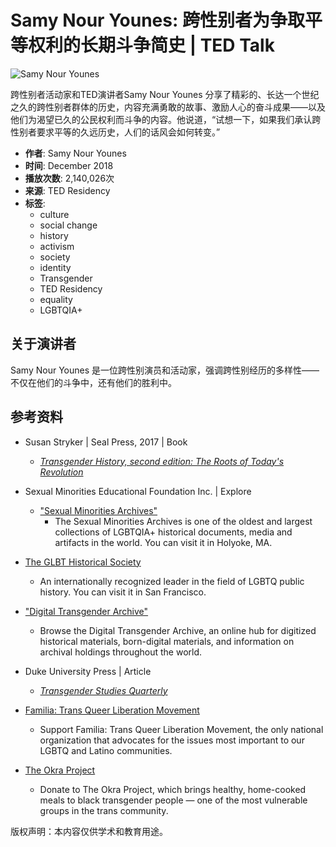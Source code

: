 # Samy Nour Younes: 跨性别者为争取平等权利的长期斗争简史 | TED Talk

![Samy Nour Younes](https://pi.tedcdn.com/r/pe.tedcdn.com/images/ted/e293f66d582d2d78de3e6a02ab28c3fe90845f3a_254x191.jpg?u%5Br%5D=2&u%5Bs%5D=0.5&u%5Ba%5D=0.8&u%5Bt%5D=0.03&quality=80&w=3840?w=3840&q=80)

跨性别者活动家和TED演讲者Samy Nour Younes 分享了精彩的、长达一个世纪之久的跨性别者群体的历史，内容充满勇敢的故事、激励人心的奋斗成果——以及他们为渴望已久的公民权利而斗争的内容。他说道，“试想一下，如果我们承认跨性别者要求平等的久远历史，人们的话风会如何转变。”

- **作者**: Samy Nour Younes
- **时间**: December 2018
- **播放次数**: 2,140,026次
- **来源**: TED Residency
- **标签**: 
    - culture
    - social change
    - history
    - activism
    - society
    - identity
    - Transgender
    - TED Residency
    - equality
    - LGBTQIA+

## 关于演讲者

Samy Nour Younes 是一位跨性别演员和活动家，强调跨性别经历的多样性——不仅在他们的斗争中，还有他们的胜利中。

## 参考资料

- Susan Stryker | Seal Press, 2017 | Book
  - [_Transgender History, second edition: The Roots of Today's Revolution_](https://www.amazon.com/Transgender-History-second-Todays-Revolution/dp/158005689X/ref=as_li_tf_tl?ie=UTF8&camp=1789&creative=9325&creativeASIN=0520271440&linkCode=as2&tag=teco06-20)
  
- Sexual Minorities Educational Foundation Inc. | Explore
  - ["Sexual Minorities Archives"](https://sexualminoritiesarchives.wordpress.com/)
    - The Sexual Minorities Archives is one of the oldest and largest collections of LGBTQIA+ historical documents, media and artifacts in the world. You can visit it in Holyoke, MA.
  
- [The GLBT Historical Society](https://www.glbthistory.org/)
  - An internationally recognized leader in the field of LGBTQ public history. You can visit it in San Francisco.
  
- ["Digital Transgender Archive"](https://www.digitaltransgenderarchive.net/)
  - Browse the Digital Transgender Archive, an online hub for digitized historical materials, born-digital materials, and information on archival holdings throughout the world.

- Duke University Press | Article
  - [_Transgender Studies Quarterly_](https://www.dukeupress.edu/tsq-transgender-studies-quarterly)
  
- [Familia: Trans Queer Liberation Movement](https://familiatqlm.org/)
  - Support Familia: Trans Queer Liberation Movement, the only national organization that advocates for the issues most important to our LGBTQ and Latino communities.
  
- [The Okra Project](https://www.patreon.com/okraproject)
  - Donate to The Okra Project, which brings healthy, home-cooked meals to black transgender people — one of the most vulnerable groups in the trans community.

版权声明：本内容仅供学术和教育用途。
<!-- tcd_original_link https://www.ted.com/talks/samy_nour_younes_a_short_history_of_trans_people_s_long_fight_for_equality/footnotes?language=zh-cn -->
